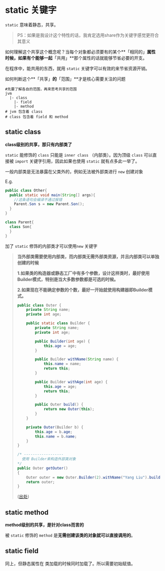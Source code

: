 # static 关键字

`static` 意味着静态，共享。

> PS：如果是我设计这个特性的话，我肯定选用share作为关键字感觉更符合其意义

如何理解这个共享这个概念呢？当每个对象都必须要有的某个**「相同的」**属性时候，如果有个能够一起**「共用」**那个属性的话就能够节省必要的开支。

在程序中，能共用的东西，就用 `static` 关键字可以有效的来节省资源开销。

如何判断这个**「共享」**的**「范围」**才是核心需要关注的问题

```shell
#先要了解各自的范围，再来思考共享的范围
jvm
  |- class
    |- field
    |- method
# jvm 包含着 class
# class 包含着 field 和 method
```





## static class

**class级别的共享，那只有内部类了**

`static` 能修饰的 `class` 只能是 `inner class` （内部类）。因为顶级 `class` 可以直接被 `import` 关键字引用，因此如果也使用 `static` 就有点多此一举了。

一般内部类是无法暴露在父类外的，例如无法被外部类进行 `new` 创建对象

E.g.

```java
public class Other{
  public static void main(String[] args){
    //这条语句会编译不通过报错
    Parent.Son s = new Parent.Son();
  }
}

class Parent{
  class Son{    
  }
}
```

加了 `static` 修饰的内部类才可以使用`new` 关键字

> **当外部类需要使用内部类，而内部类无需外部类资源，并且内部类可以单独创建的时候**
>
> **1.如果类的构造器或静态工厂中有多个参数，设计这样类时，最好使用Builder模式，特别是当大多数参数都是可选的时候。**
>
> **2.如果现在不能确定参数的个数，最好一开始就使用构建器即Builder模式。**
>
> ```java
> public class Outer {
>     private String name;
>     private int age;
> 
>     public static class Builder {
>         private String name;
>         private int age;
> 
>         public Builder(int age) {
>             this.age = age;
>         }
> 
>         public Builder withName(String name) {
>             this.name = name;
>             return this;
>         }
> 
>         public Builder withAge(int age) {
>             this.age = age;
>             return this;
>         }
> 
>         public Outer build() {
>             return new Outer(this);
>         }
>     }
> 
>     private Outer(Builder b) {
>         this.age = b.age;
>         this.name = b.name;
>     }
> }
> 
> /* ------------------ 
> 	使用 Builder来构造外部类对象
> */
> public Outer getOuter()
> {
>     Outer outer = new Outer.Builder(2).withName("Yang Liu").build();
>     return outer;
> }
> ```
>
> 
>
> ([出处](https://www.cnblogs.com/kungfupanda/p/7239414.html))



## static method

**method级别的共享，是针对class而言的**

被 `static` 修饰的 `method` 是**无需创建该类的对象就可以直接调用的**。



## static field

同上，但静态属性在 类加载的时候同时加载了。所以需要初始赋值。